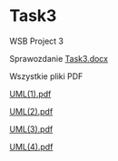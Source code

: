 # Task3
WSB Project 3

Sprawozdanie [Task3.docx](https://github.com/AndriiSkoromnyi/Task3/files/12570723/Task3.docx)


Wszystkie pliki PDF

[UML(1).pdf](https://github.com/AndriiSkoromnyi/Task3/files/12570733/UML.1.pdf)

[UML(2).pdf](https://github.com/AndriiSkoromnyi/Task3/files/12570730/UML.2.pdf)

[UML(3).pdf](https://github.com/AndriiSkoromnyi/Task3/files/12570731/UML.3.pdf)

[UML(4).pdf](https://github.com/AndriiSkoromnyi/Task3/files/12570732/UML.4.pdf)
